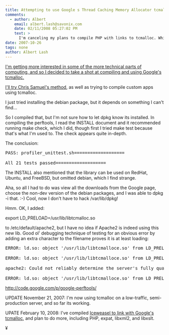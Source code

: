 ```yaml
---
title: Attempting to use Google s Thread Caching Memory Allocator tcmalloc Part I
comments:
  - author: Albert
    email: albert.lash@savonix.com
    date: 02/11/2008 05:27:02 PM
    text: >
      I'm canceling my plans to compile PHP with links to tcmalloc. While PHP itself is threadsafe, many of its extensions are not, so there isn't much point at this point in time.
date: 2007-10-26
tags: none
author: Albert Lash
---
```

<a href="http://www.docunext.com/blog/2007/10/26/attempting-to-use-googles-tcmalloc-part-i/">

I'm getting more interested in some of the more technical parts of computing, and so I decided to take a shot at compiling and using Google's tcmalloc.

I'll try <a href="http://www.csamuel.org/2006/12/15/now-using-googles-tcmalloc/">Chris Samuel's method</a>, as well as trying to compile custom apps using tcmalloc.

I just tried installing the debian package, but it depends on something I can't find...

So I compiled that, but I'm not sure how to let dpkg know its installed. In compiling the perftools, I read the INSTALL document and it recommended running make check, which I did, though first I tried make test because that's what I'm used to. The check appears quite in-depth.

The conclusion:

<pre>
PASS: profiler_unittest.sh===================

All 21 tests passed===================</pre>

The INSTALL also mentioned that the library can be used on RedHat, Ubuntu, and FreeBSD, but omitted debian, which I find strange.

Aha, so all I had to do was view all the downloads from the Google page, choose the non-dev version of the debian packages, and I was able to dpkg -i that. :-) Cool, now I don't have to hack /var/lib/dpkg!

Hmm. OK, I added:

export LD_PRELOAD=/usr/lib/libtcmalloc.so

to /etc/default/apache2, but I have no idea if Apache2 is indeed using this new lib. Good ol' debugging technique of testing for an obvious error by adding an extra character to the filename proves it is at least loading:

<pre>
ERROR: ld.so: object '/usr/lib/libtcmalloce.so' from LD_PRELOAD cannot be preloaded: ignored. * Forcing reload of web server (apache2)...

ERROR: ld.so: object '/usr/lib/libtcmalloce.so' from LD_PRELOAD cannot be preloaded: ignored.

apache2: Could not reliably determine the server's fully qualified domain name, using 127.0.1.1 for ServerName

ERROR: ld.so: object '/usr/lib/libtcmalloce.so' from LD_PRELOAD cannot be preloaded: ignored.</pre>

<a href="http://code.google.com/p/google-perftools/">http://code.google.com/p/google-perftools/</a>

UPDATE November 21, 2007: I'm now using tcmalloc on a low-traffic, semi-production server, and so far its working.

UPATE February 10, 2008: I've compiled <a href="http://www.docunext.com/blog/2008/02/06/swiftweasel-on-the-via-c7/">Iceweasel to link with Google's tcmalloc</a>, and plan to do more, including PHP, expat, libxml2, and libxslt.

¥

